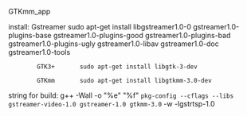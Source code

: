 GTKmm_app

install: 	Gstreamer 	sudo apt-get install libgstreamer1.0-0 gstreamer1.0-plugins-base gstreamer1.0-plugins-good gstreamer1.0-plugins-bad gstreamer1.0-plugins-ugly gstreamer1.0-libav gstreamer1.0-doc gstreamer1.0-tools

			GTK3+ 		sudo apt-get install libgtk-3-dev
			
			GTKmm		sudo apt-get install libgtkmm-3.0-dev
			
			
string for build: 	g++ -Wall  -o "%e" "%f" `pkg-config --cflags --libs gstreamer-video-1.0 gstreamer-1.0 gtkmm-3.0` -w -lgstrtsp-1.0

			
			
